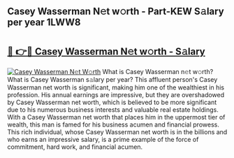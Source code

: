 ## Casey Wasserman N𝚎t w𝚘rth - Part-KEW S𝚊lary per year 1LWW8

# <h2><a href="http://gc3b2f.nevu.top/?p=Casey+Wasserman">🔗 👉🔴 Casey Wasserman N𝚎t w𝚘rth - S𝚊lary</a></h2>

[![Casey Wasserman N𝚎t W𝚘rth](https://i.imgur.com/Oavwk0R.jpeg)](http://gc3b2f.nevu.top/?p=Casey+Wasserman)
What is Casey Wasserman n𝚎t w𝚘rth? What is Casey Wasserman s𝚊lary per year?
This affluent person's Casey Wasserman net worth is significant, making him one of the wealthiest in his profession. His annual earnings are impressive, but they are overshadowed by Casey Wasserman net worth, which is believed to be more significant due to his numerous business interests and valuable real estate holdings. With a Casey Wasserman net worth that places him in the uppermost tier of wealth, this man is famed for his business acumen and financial prowess. This rich individual, whose Casey Wasserman net worth is in the billions and who earns an impressive salary, is a prime example of the force of commitment, hard work, and financial acumen.
